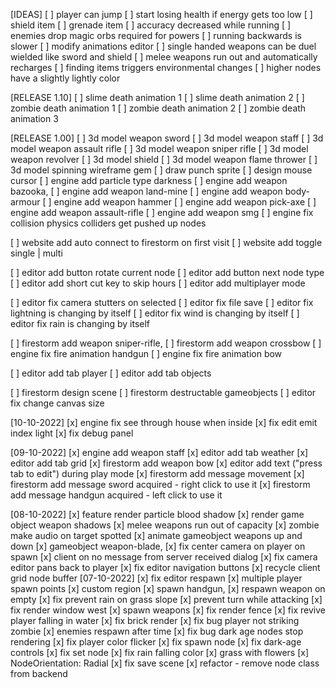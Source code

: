 [IDEAS]
[ ] player can jump
[ ] start losing health if energy gets too low
[ ] shield item
[ ] grenade item
[ ] accuracy decreased while running
[ ] enemies drop magic orbs required for powers
[ ] running backwards is slower
[ ] modify animations editor
[ ] single handed weapons can be duel wielded like sword and shield
[ ] melee weapons run out and automatically recharges
[ ] finding items triggers environmental changes
[ ] higher nodes have a slightly lightly color

[RELEASE 1.10]
[ ] slime death animation 1
[ ] slime death animation 2
[ ] zombie death animation 1
[ ] zombie death animation 2
[ ] zombie death animation 3

[RELEASE 1.00]
[ ] 3d model weapon sword
[ ] 3d model weapon staff
[ ] 3d model weapon assault rifle
[ ] 3d model weapon sniper rifle
[ ] 3d model weapon revolver
[ ] 3d model shield
[ ] 3d model weapon flame thrower
[ ] 3d model spinning wireframe gem
[ ] draw punch sprite
[ ] design mouse cursor
[ ] engine add particle type darkness
[ ] engine add weapon bazooka,
[ ] engine add weapon land-mine
[ ] engine add weapon body-armour
[ ] engine add weapon hammer
[ ] engine add weapon pick-axe
[ ] engine add weapon assault-rifle
[ ] engine add weapon smg
[ ] engine fix collision physics colliders get pushed up nodes

[ ] website add auto connect to firestorm on first visit
[ ] website add toggle single | multi

[ ] editor add button rotate current node
[ ] editor add button next node type
[ ] editor add short cut key to skip hours
[ ] editor add multiplayer mode

[ ] editor fix camera stutters on selected
[ ] editor fix file save
[ ] editor fix lightning is changing by itself
[ ] editor fix wind is changing by itself
[ ] editor fix rain is changing by itself

[ ] firestorm add weapon sniper-rifle,
[ ] firestorm add weapon crossbow
[ ] engine fix fire animation handgun
[ ] engine fix fire animation bow

[ ] editor add tab player
[ ] editor add tab objects

[ ] firestorm design scene
[ ] firestorm destructable gameobjects
[ ] editor fix change canvas size

[10-10-2022]
[x] engine fix see through house when inside
[x] fix edit emit index light
[x] fix debug panel

[09-10-2022]
[x] engine add weapon staff
[x] editor add tab weather
[x] editor add tab grid
[x] firestorm add weapon bow
[x] editor add text ("press tab to edit") during play mode
[x] firestorm add message movement
[x] firestorm add message sword acquired - right click to use it
[x] firestorm add message handgun acquired - left click to use it

[08-10-2022]
[x] feature render particle blood shadow
[x] render game object weapon shadows
[x] melee weapons run out of capacity
[x] zombie make audio on target spotted
[x] animate gameobject weapons up and down
[x] gameobject weapon-blade,
[x] fix center camera on player on spawn
[x] client on no message from server received dialog
[x] fix camera editor pans back to player
[x] fix editor navigation buttons
[x] recycle client grid node buffer
[07-10-2022]
[x] fix editor respawn
[x] multiple player spawn points
[x] custom region
[x] spawn handgun,
[x] respawn weapon on empty
[x] fix prevent rain on grass slope
[x] prevent turn while attacking
[x] fix render window west
[x] spawn weapons
[x] fix render fence
[x] fix revive player falling in water
[x] fix brick render
[x] fix bug player not striking zombie
[x] enemies respawn after time
[x] fix bug dark age nodes stop rendering
[x] fix player color flicker
[x] fix spawn node
[x] fix dark-age controls
[x] fix set node
[x] fix rain falling color
[x] grass with flowers
[x] NodeOrientation: Radial
[x] fix save scene
[x] refactor - remove node class from backend
